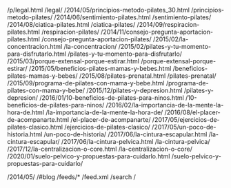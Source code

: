 /p/legal.html /legal/
/2014/05/principios-metodo-pilates_30.html /principios-metodo-pilates/
/2014/06/sentimiento-pilates.html /sentimiento-pilates/
/2014/08/ciatica-pilates.html /ciatica-pilates/
/2014/09/respiracion-pilates.html /respiracion-pilates/
/2014/11/consejo-pregunta-aportacion-pilates.html /consejo-pregunta-aportacion-pilates/
/2015/02/la-concentracion.html /la-concentracion/
/2015/02/pilates-y-tu-momento-para-disfrutarlo.html /pilates-y-tu-momento-para-disfrutarlo/
/2015/03/porque-extensal-porque-estirar.html /porque-extensal-porque-estirar/
/2015/05/beneficios-pilates-mamas-y-bebes.html /beneficios-pilates-mamas-y-bebes/
/2015/08/pilates-prenatal.html /pilates-prenatal/
/2015/09/programa-de-pilates-con-mama-y-bebe.html /programa-de-pilates-con-mama-y-bebe/
/2015/12/pilates-y-depresion.html /pilates-y-depresion/
/2016/01/10-beneficios-de-pilates-para-ninos.html /10-beneficios-de-pilates-para-ninos/
/2016/02/la-importancia-de-la-mente-la-hora-de.html /la-importancia-de-la-mente-la-hora-de/
/2016/08/el-placer-de-acompanarte.html /el-placer-de-acompanarte/
/2017/05/ejercicios-de-pilates-clasico.html /ejercicios-de-pilates-clasico/
/2017/05/un-poco-de-historia.html /un-poco-de-historia/
/2017/06/la-cintura-escapular.html /la-cintura-escapular/
/2017/06/la-cintura-pelvica.html /la-cintura-pelvica/
/2017/12/la-centralizacion-o-core.html /la-centralizacion-o-core/
/2020/01/suelo-pelvico-y-propuestas-para-cuidarlo.html /suelo-pelvico-y-propuestas-para-cuidarlo/

/2014/05/ /#blog
/feeds/* /feed.xml
/search /

